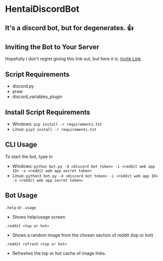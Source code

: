 # HentaiDiscordBot
## It's a discord bot, but for degenerates. 👍

## Inviting the Bot to Your Server
Hopefully I don't regret giving this link out, but here it is: [Invite Link](https://discord.com/api/oauth2/authorize?client_id=873751579470233722&permissions=171799071808&scope=bot)

## Script Requirements
- discord.py
- praw
- discord_variables_plugin

## Install Script Requirements
- Windows: `pip install -r requirements.txt`
- Linux: `pip3 install -r requirements.txt`

## CLI Usage
To start the bot, type in 
- Windows: `python bot.py -d <discord bot token> -i <reddit web app ID> -s <reddit web app secret token>`
- Linux: `python3 bot.py -d <discord bot token> -i <reddit web app ID> -s <reddit web app secret token>`

## Bot Usage
`.help` or `.usage`
- Shows help/usage screen

`.reddit <top or hot>`
- Shows a random image from the chosen section of reddit (top or hot)

`.reddit refresh <top or hot>`
- Refreshes the top or hot cache of image links.
